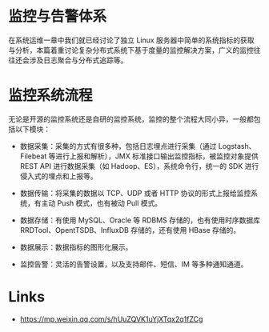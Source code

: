 # 监控与告警体系

在系统运维一章中我们就已经讨论了独立 Linux 服务器中简单的系统指标的获取与分析，本篇着重讨论复杂分布式系统下基于度量的监控解决方案，广义的监控往往还会涉及日志聚合与分布式追踪等。

# 监控系统流程

无论是开源的监控系统还是自研的监控系统，监控的整个流程大同小异，一般都包括以下模块：

- 数据采集：采集的方式有很多种，包括日志埋点进行采集（通过 Logstash、Filebeat 等进行上报和解析），JMX 标准接口输出监控指标，被监控对象提供 REST API 进行数据采集（如 Hadoop、ES），系统命令行，统一的 SDK 进行侵入式的埋点和上报等。

- 数据传输：将采集的数据以 TCP、UDP 或者 HTTP 协议的形式上报给监控系统，有主动 Push 模式，也有被动 Pull 模式。

- 数据存储：有使用 MySQL、Oracle 等 RDBMS 存储的，也有使用时序数据库 RRDTool、OpentTSDB、InfluxDB 存储的，还有使用 HBase 存储的。

- 数据展示：数据指标的图形化展示。

- 监控告警：灵活的告警设置，以及支持邮件、短信、IM 等多种通知通道。

# Links

- https://mp.weixin.qq.com/s/hUuZQVK1uYjXTqx2q1fZCg
